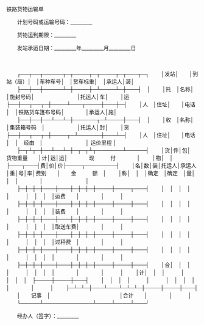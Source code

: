 



铁路货物运输单



 

　　计划号码或运输号码：_________　　

　　货物运到期限：_________　　

　　发站承运日期：_________年_________月_________日

　　


　　┌──┬──┬─────┬─┬────┬─┬────┬─┬───┬─┐
　　│发站│　　│到站（局）│　│车种车号│　│货车标重│　│承运人│装│
　　├──┼──┼─────┴─┼────┼─┴────┴─┼───┤　│
　　│托　│名称│　　　　　　　│施封号码│　　　　　　　　│托运人│车│
　　│运　├──┼──┬──┬─┼────┴───┬────┼───┼─┤
　　│人　│住址│　　│电话│　│铁路货车篷布号码│　　　　│承运人│施│
　　├──┼──┼──┴──┴─┼──────┬─┴────┼───┤　│
　　│收　│名称│　　　　　　　│集装箱号码　│　　　　　　│托运人│封│
　　│货　├──┼──┬──┬─┼────┬─┴──────┼───┴─┤
　　│人　│住址│　　│电话│　│　经由　│　　　　　　　　│ 运价里程 │
　　├─┬┴┬─┼──┴──┴─┼─┬─┬┴┬───────┴─────┤
　　│货│件│包│　货物重量　　│计│运│运│　　　　现　　　付　　　　│
　　│物│　│　├───┬───┤费│价│价├────┬────────┤
　　│名│数│装│托运人│承运人│重│号│率│费别　　│　　金　　　额　│
　　│称│　│　│确定　│确定　│量│　│　│　　　　│　　　　　　　　│
　　├─┼─┼─┼───┼───┼─┼─┼─┼────┼────┬───┤
　　│　│　│　│　　　│　　　│　│　│　│运费　　│　　　　│　　　│
　　├─┼─┼─┼───┼───┼─┼─┼─┼────┼────┼───┤
　　│　│　│　│　　　│　　　│　│　│　│装费　　│　　　　│　　　│
　　├─┼─┼─┼───┼───┼─┼─┼─┼────┼────┼───┤
　　│　│　│　│　　　│　　　│　│　│　│取送车费│　　　　│　　　│
　　├─┼─┼─┼───┼───┼─┼─┼─┼────┼────┼───┤
　　│　│　│　│　　　│　　　│　│　│　│过秤费　│　　　　│　　　│
　　├─┼─┼─┼───┼───┼─┼─┼─┼────┼────┼───┤
　　│　│　│　│　　　│　　　│　│　│　│　　　　│　　　　│　　　│
　　├─┼─┼─┼───┼───┼─┼─┼─┼────┼────┼───┤
　　│合│　│　│　　　│　　　│　│　│　│　　　　│　　　　│　　　│
　　│计│　│　│　　　│　　　│　│　│　├────┼────┼───┤
　　│　│　│　│　　　│　　　│　│　│　│　　　　│　　　　│　　　│
　　├─┴─┴─┼───┴───┴─┴─┴─┼────┼────┼───┤
　　│　　记事　│　　　　　　　　　　　　　│合计　　│　　　　│　　　│
　　└─────┴─────────────┴────┴────┴───┘
　　
　　

　　经办人（签字）：_________